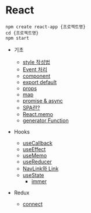 # React

```
npm create react-app {프로젝트명}
cd {프로젝트명}
npm start
```

+ 기초
  + [style 작성법](knowledge/style.md)
  + [Event 처리](knowledge/Event.md)
  + [component](knowledge/component.md)
  + [export default](knowledge/export-default.md)
  + [props](knowledge/props.md)
  + [map](knowledge/map.md)
  + [promise & async](knowledge/promise&async.md)
  + [SPA란?](knowledge/SPA.md)
  + [React.memo](knowledge/React.memo.md)
  + [generator Function](knowledge/generatorFunction.md)

+ Hooks
  + [useCallback](knowledge/useCallback.md)
  + [useEffect](knowledge/useEffect.md)
  + [useMemo](knowledge/useMemo.md)
  + [useReducer](knowledge/useReducer.md)
  + [NavLink와 Link](knowledge/NavLink와Link.md)
  + [useState](knowledge/useState.md)
    + [immer](knowledge/immer.md)

+ Redux
  + [connect](knowledge/connect.md)
